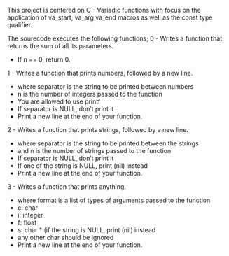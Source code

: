 This project is centered on C - Variadic functions with focus on the application of va_start, va_arg va_end macros as well as the const type qualifier.

The sourecode executes the following functions;
0 - Writes a function that returns the sum of all its parameters.
* If n == 0, return 0.

1 - Writes a function that prints numbers, followed by a new line.
* where separator is the string to be printed between numbers
* n is the number of integers passed to the function
* You are allowed to use printf
* If separator is NULL, don’t print it
* Print a new line at the end of your function.

2 - Writes a function that prints strings, followed by a new line.
* where separator is the string to be printed between the strings
* and n is the number of strings passed to the function
* If separator is NULL, don’t print it
* If one of the string is NULL, print (nil) instead
* Print a new line at the end of your function.

3 - Writes a function that prints anything.
* where format is a list of types of arguments passed to the function
* c: char
* i: integer
* f: float
* s: char * (if the string is NULL, print (nil) instead
* any other char should be ignored
* Print a new line at the end of your function.
